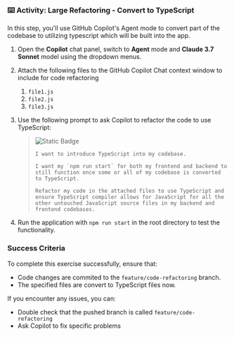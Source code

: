 ### :keyboard: Activity: Large Refactoring - Convert to TypeScript

In this step, you'll use GitHub Copilot's Agent mode to convert part of the codebase to utilizing typescript which will be built into the app.

1. Open the **Copilot** chat panel, switch to **Agent** mode and **Claude 3.7 Sonnet** model using the dropdown menus.

2. Attach the following files to the GitHub Copilot Chat context window to include for code refactoring
   1. `file1.js`
   2. `file2.js`
   3. `file3.js`

3. Use the following prompt to ask Copilot to refactor the code to use TypeScript:
   > ![Static Badge](https://img.shields.io/badge/-Prompt-text?style=social&logo=github%20copilot)
   >
   > ```prompt
   > I want to introduce TypeScript into my codebase. 
   > 
   > I want my `npm run start` for both my frontend and backend to still function once some or all of my codebase is converted to TypeScript.
   >  
   > Refactor my code in the attached files to use TypeScript and ensure TypeScript compiler allows for JavaScript for all the other untouched JavaScript source files in my backend and frontend codebases.
   > ```
   
4. Run the application with `npm run start` in the root directory to test the functionality.

### Success Criteria

To complete this exercise successfully, ensure that:
   - Code changes are commited to the `feature/code-refactoring` branch.
   - The specified files are convert to TypeScript files now.

If you encounter any issues, you can:
- Double check that the pushed branch is called `feature/code-refactoring`
- Ask Copilot to fix specific problems